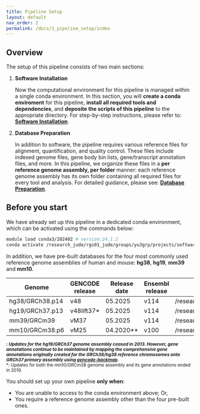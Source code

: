 ```yaml
---
title: Pipeline Setup
layout: default
nav_order: 2
permalink: /docs/1_pipeline_setup/index
---
```


## Overview

The setup of this pipeline consists of two main sections:

1. **Software Installation**

   Now the computational environment for this pipeline is managed within a single conda environment. In this section, you will **create a conda enviroment**   for this pipeline, **install all required tools and dependencies**, and **deposite the scripts of this pipeline** to the appropriate directory. For step-by-step instructions, please refer to: **[Software Installation](https://jyyulab.github.io/bulkRNAseq_quantification_pipeline/docs/1_pipeline_setup/1_software.html)**.

   

2. **Database Preparation**

   In addition to software, the pipeline requires various reference files for alignment, quantification, and quality control. These files include indexed genome files, gene body bin lists, gene/transcript annotation files, and more. In this pipeline, we organize these files in a **per reference genome assembly, per folder** manner: each reference genome assembly has its own folder containing all required files for every tool and analysis. For detailed guidance, please see: **[Database Preparation](https://jyyulab.github.io/bulkRNAseq_quantification_pipeline/docs/1_pipeline_setup/2_database.html)**.

   

## Before you start

We have already set up this pipeline in a dedicated conda environment, which can be activated using the commands below:

``` bash
module load conda3/202402 # version:24.1.2
conda activate /research_jude/rgs01_jude/groups/yu3grp/projects/software_JY/yu3grp/conda_env/bulkRNAseq_2025
```

In addition, we have pre-built databases for the four most commonly used reference genome assemblies of human and mouse: **hg38**, **hg19**, **mm39** and **mm10**. 


| Genome          | GENCODE release | Release date | Ensembl release | Path                                                         |
| --------------- | --------------- | ------------ | --------------- | ------------------------------------------------------------ |
| hg38/GRCh38.p14 | v48             | 05.2025      | v114            | /research_jude/rgs01_jude/groups/yu3grp/projects/software_JY/yu3grp/yulab_databases/references/hg38/gencode.release48 |
| hg19/GRCh37.p13 | v48lift37*      | 05.2025      | v114            | /research_jude/rgs01_jude/groups/yu3grp/projects/software_JY/yu3grp/yulab_databases/references/hg19/gencode.release48 |
| mm39/GRCm39     | vM37            | 05.2025      | v114            | /research_jude/rgs01_jude/groups/yu3grp/projects/software_JY/yu3grp/yulab_databases/references/mm39/gencode.releaseM37 |
| mm10/GRCm38.p6  | vM25            | 04.2020**    | v100            | /research_jude/rgs01_jude/groups/yu3grp/projects/software_JY/yu3grp/yulab_databases/references/mm10/gencode.releaseM25 |

<sup>*****: Updates for the hg19/GRCh37 genome assembly ceased in 2013. However, gene annotations continue to be maintained by mapping the comprehensive gene annotations originally created for the GRCh38/hg38 reference chromosomes onto GRCh37 primary assembly using [gencode-backmap](https://github.com/diekhans/gencode-backmap).<br>******: Updates for both the mm10/GRCm38 genome assembly and its gene annotations ended in 2019.</sup>



You should set up your own pipeline **only when**:

- You are unable to access to the conda environment above; Or,
- You require a reference genome assembly other than the four pre-built ones.